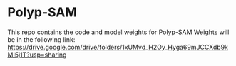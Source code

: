 # Polyp-SAM
This repo contains the code and model weights for Polyp-SAM
Weights will be in the following link: https://drive.google.com/drive/folders/1xUMvd_H2Oy_Hyga69mJCCXdb9kMI5j1T?usp=sharing
